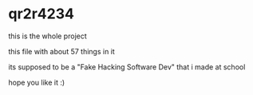# qr2r4234

this is the whole project

this file with about 57 things in it

its supposed to be a "Fake Hacking Software Dev" that i made at school

hope you like it :)
